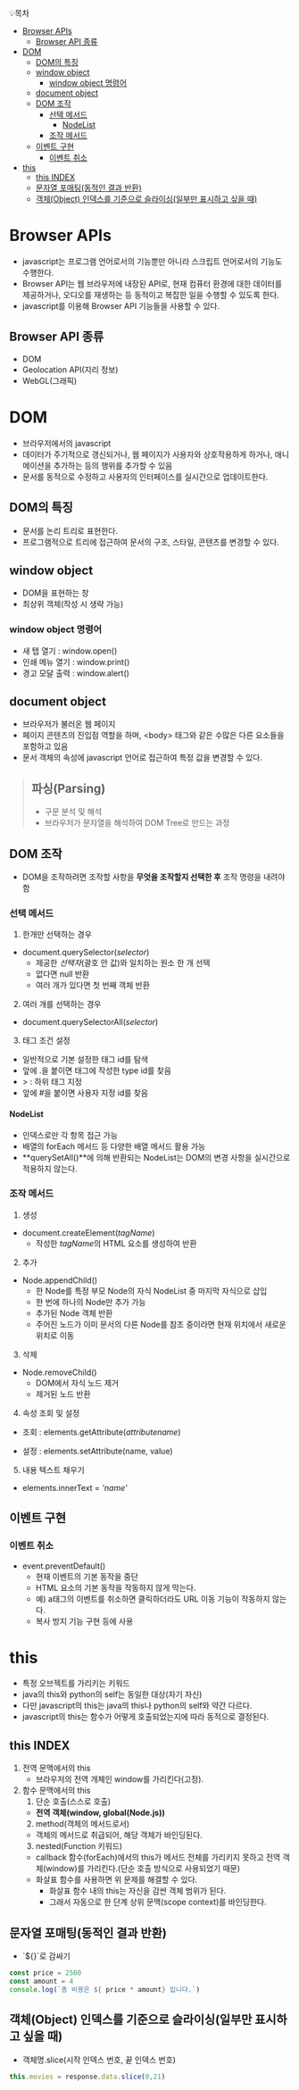 💡목차

- [Browser APIs](#browser-apis)
  - [Browser API 종류](#browser-api-종류)
- [DOM](#dom)
  - [DOM의 특징](#dom의-특징)
  - [window object](#window-object)
    - [window object 명령어](#window-object-명령어)
  - [document object](#document-object)
  - [DOM 조작](#dom-조작)
    - [선택 메서드](#선택-메서드)
      - [NodeList](#nodelist)
    - [조작 메서드](#조작-메서드)
  - [이벤트 구현](#이벤트-구현)
    - [이벤트 취소](#이벤트-취소)
- [this](#this)
  - [this INDEX](#this-index)
  - [문자열 포매팅(동적인 결과 반환)](#문자열-포매팅동적인-결과-반환)
  - [객체(Object) 인덱스를 기준으로 슬라이싱(일부만 표시하고 싶을 때)](#객체object-인덱스를-기준으로-슬라이싱일부만-표시하고-싶을-때)


# Browser APIs

- javascript는 프로그램 언어로서의 기능뿐만 아니라 스크립트 언어로서의 기능도 수행한다.
- Browser API는 웹 브라우저에 내장된 API로, 현재 컴퓨터 환경에 대한 데이터를 제공하거나, 오디오를 재생하는 등 동적이고 복잡한 일을 수행할 수 있도록 한다.
- javascript를 이용해 Browser API 기능들을 사용할 수 있다.

## Browser API 종류

- DOM
- Geolocation API(지리 정보)
- WebGL(그래픽)

# DOM

- 브라우저에서의 javascript
- 데이터가 주기적으로 갱신되거나, 웹 페이지가 사용자와 상호작용하게 하거나, 애니메이션을 추가하는 등의 행위를 추가할 수 있음
- 문서를 동적으로 수정하고 사용자의 인터페이스를 실시간으로 업데이트한다.

## DOM의 특징

- 문서를 논리 트리로 표현한다.
- 프로그램적으로 트리에 접근하여 문서의 구조, 스타일, 콘텐츠를 변경할 수 있다.


## window object

- DOM을 표현하는 창
- 최상위 객체(작성 시 생략 가능)

### window object 명령어

- 새 탭 열기 : window.open()
- 인쇄 메뉴 열기 : window.print()
- 경고 모달 출력 : window.alert()

## document object

- 브라우저가 불러온 웹 페이지
- 페이지 콘텐츠의 진입점 역할을 하며, \<body> 태그와 같은 수많은 다른 요소들을 포함하고 있음
- 문서 객체의 속성에 javascript 언어로 접근하여 특정 값을 변경할 수 있다.

> ## 파싱(Parsing)
>
> - 구문 분석 및 해석
> - 브라우저가 문자열을 해석하여 DOM Tree로 만드는 과정

## DOM 조작

- DOM을 조작하려면 조작할 사항을 **무엇을 조작할지 선택한 후** 조작 명령을 내려야 함

### 선택 메서드

1. 한개만 선택하는 경우

- document.querySelector(*selector*)
  - 제공한 *선택자*(괄호 안 값)와 일치하는 원소 한 개 선택
  - 없다면 null 반환
  - 여러 개가 있다면 첫 번째 객체 반환

2. 여러 개를 선택하는 경우

- document.querySelectorAll(*selector*)

3. 태그 조건 설정

- 일반적으로 기본 설정한 태그 id를 탐색
- 앞에 .을 붙이면 태그에 작성한 type id를 찾음
- \> : 하위 태그 지정
- 앞에 \#을 붙이면 사용자 지정 id를 찾음

#### NodeList

- 인덱스로만 각 항목 접근 가능
- 배열의 forEach 메서드 등 다양한 배열 메서드 활용 가능
- **querySetAll()**에 의해 반환되는 NodeList는 DOM의 변경 사항을 실시간으로 적용하지 않는다.

### 조작 메서드

1. 생성

- document.createElement(*tagName*)
  - 작성한 *tagName*의 HTML 요소를 생성하여 반환

2. 추가

- Node.appendChild()
  - 한 Node를 특정 부모 Node의 자식 NodeList 중 마지막 자식으로 삽입
  - 한 번에 하나의 Node만 추가 가능
  - 추가된 Node 객체 반환
  - 주어진 노드가 이미 문서의 다른 Node를 참조 중이라면 현재 위치에서 새로운 위치로 이동

3. 삭제

- Node.removeChild()
  - DOM에서 자식 노드 제거
  - 제거된 노드 반환

4. 속성 조회 및 설정

- 조회 : elements.getAttribute(*attributename*)

- 설정 : elements.setAttribute(name, value)

5. 내용 텍스트 채우기

- elements.innerText = *'name'*

## 이벤트 구현

### 이벤트 취소

- event.preventDefault()
  - 현재 이벤트의 기본 동작을 중단
  - HTML 요소의 기본 동작을 작동하지 않게 막는다.
  - 예) a태그의 이벤트를 취소하면 클릭하더라도 URL 이동 기능이 작동하지 않는다.
  - 복사 방지 기능 구현 등에 사용

# this

- 특정 오브젝트를 가리키는 키워드
- java의 this와 python의 self는 동일한 대상(자기 자신)
- 다만 javascript의 this는 java의 this나 python의 self와 약간 다르다.
- javascript의 this는 함수가 어떻게 호출되었는지에 따라 동적으로 결정된다.

## this INDEX

1. 전역 문맥에서의 this
   - 브라우저의 전역 개체인 window를 가리킨다(고정).
2. 함수 문맥에서의 this
   1. 단순 호출(스스로 호출)
   - **전역 객체(window, global(Node.js))**
   2. method(객체의 메서드로서)
   - 객체의 메서드로 취급되어, 해당 객체가 바인딩된다.
   3. nested(Function 키워드)
   - callback 함수(forEach)에서의 this가 메서드 전체를 가리키지 못하고 전역 객체(window)를 가리킨다.(단순 호출 방식으로 사용되었기 때문)
   - 화살표 함수를 사용하면 위 문제를 해결할 수 있다.
     - 화살표 함수 내의 this는 자신을 감싼 객체 범위가 된다.
     - 그래서 자동으로 한 단계 상위 문맥(scope context)를 바인딩한다.

## 문자열 포매팅(동적인 결과 반환)

- \`${}`로 감싸기

```js
const price = 2500
const amount = 4
console.log(`총 비용은 ${ price * amount} 입니다.`)
```

## 객체(Object) 인덱스를 기준으로 슬라이싱(일부만 표시하고 싶을 때)

- 객체명.slice(시작 인덱스 번호, 끝 인덱스 번호)

```js
this.movies = response.data.slice(0,21)
```
